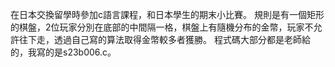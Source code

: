 在日本交換留學時參加c語言課程，和日本學生的期末小比賽。
規則是有一個矩形的棋盤，2位玩家分別在底部的中間隔一格，棋盤上有隨機分布的金幣，玩家不允許往下走，透過自己寫的算法取得金幣較多者獲勝。
程式碼大部分都是老師給的，我寫的是s23b006.c。
